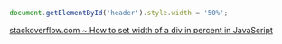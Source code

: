 ```javascript
document.getElementById('header').style.width = '50%';
```
[stackoverflow.com ~ How to set width of a div in percent in JavaScript](http://stackoverflow.com/questions/2460662/ddg#2460677)
